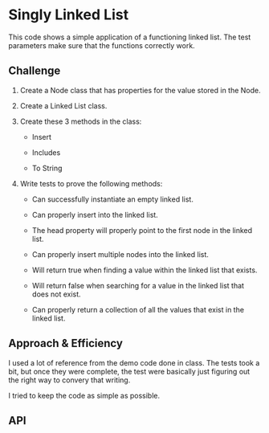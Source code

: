 # Singly Linked List
<!-- Short summary or background information -->
This code shows a simple application of a functioning linked list. The test parameters make sure that the functions correctly work.

## Challenge
<!-- Description of the challenge -->
1. Create a Node class that has properties for the value stored in the Node.

2. Create a Linked List class.

3. Create these 3 methods in the class:

    - Insert

    - Includes

    - To String

4. Write tests to prove the following methods:

    - Can successfully instantiate an empty linked list.

    - Can properly insert into the linked list.

    - The head property will properly point to the first node in the linked list.

    - Can properly insert multiple nodes into the linked list.

    - Will return true when finding a value within the linked list that exists.

    - Will return false when searching for a value in the linked list that does not exist.

    - Can properly return a collection of all the values that exist in the linked list.

## Approach & Efficiency
<!-- What approach did you take? Why? What is the Big O space/time for this approach? -->
I used a lot of reference from the demo code done in class. The tests took a bit, but once they were complete, the test were basically just figuring out the right way to convery that writing.

I tried to keep the code as simple as possible.

## API
<!-- Description of each method publicly available to your Linked List -->
